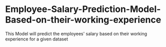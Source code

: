 # Employee-Salary-Prediction-Model-Based-on-their-working-experience
This Model will predict the employees' salary based on their working experience for a given dataset 
